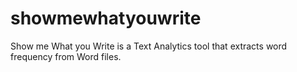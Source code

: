 # showmewhatyouwrite
Show me What you Write is a Text Analytics tool that extracts word frequency from Word files.
